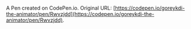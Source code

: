 # 

A Pen created on CodePen.io. Original URL: [https://codepen.io/goreykdi-the-animator/pen/Rwvzjdd](https://codepen.io/goreykdi-the-animator/pen/Rwvzjdd).

